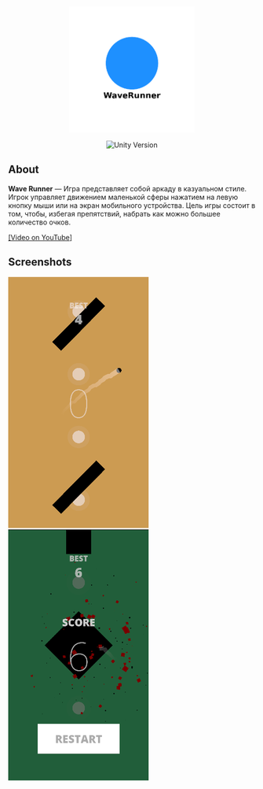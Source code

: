 <p align="center">
      <img src="Assets/Images/WaveRunner.png"" width="256">
</p>
<p align="center">
   <img src="https://img.shields.io/badge/Unity Version-2023.2.20f1-blue" alt="Unity Version">
</p>

## About
**Wave Runner** — Игра представляет собой аркаду в казуальном стиле. Игрок управляет движением маленькой сферы нажатием на левую кнопку мыши или на экран мобильного устройства. Цель игры состоит в том, чтобы, избегая препятствий, набрать как можно большее количество очков.

[[Video on YouTube]](https://youtube.com/shorts/WlYsuzu-gR0?feature=share)

## Screenshots
![Скриншот 1](Assets/Images/Gameplay.png)
![Скриншот 2](Assets/Images/Restart.png)
